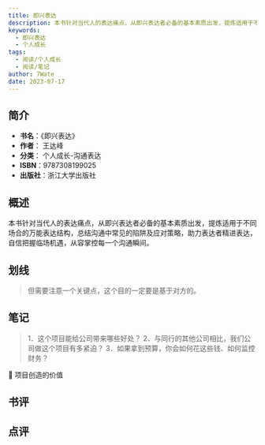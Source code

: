 ```yaml
---
title: 即兴表达
description: 本书针对当代人的表达痛点，从即兴表达者必备的基本素质出发，提炼适用于不同场合的万能表达结构，总结沟通中常见的陷阱及应对策略，助力表达者精进表达，自信把握临场机遇，从容掌控每一个沟通瞬间。
keywords:
  - 即兴表达
  - 个人成长
tags:
  - 阅读/个人成长
  - 阅读/笔记
author: 7Wate
date: 2023-07-17
---
```


## 简介

- **书名**：《即兴表达》
- **作者**： 王达峰
- **分类**： 个人成长-沟通表达
- **ISBN**：9787308199025
- **出版社**：浙江大学出版社

## 概述

本书针对当代人的表达痛点，从即兴表达者必备的基本素质出发，提炼适用于不同场合的万能表达结构，总结沟通中常见的陷阱及应对策略，助力表达者精进表达，自信把握临场机遇，从容掌控每一个沟通瞬间。

## 划线 
 

> 但需要注意一个关键点，这个目的一定要是基于对方的。

## 笔记


> 1．这个项目能给公司带来哪些好处？
2．与同行的其他公司相比，我们公司做这个项目有多紧迫？
3．如果拿到预算，你会如何花这些钱、如何监控财务？

💭 项目创造的价值

## 书评


## 点评
